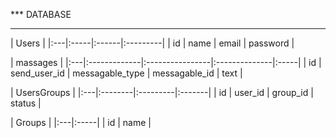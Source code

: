 *** DATABASE

---

| Users                        |
|:---|:-----|:------|:---------|
| id | name | email | password |


| massages                                                   |
|:---|:-------------|:----------------|:--------------|:-----|
| id | send_user_id | messagable_type | messagable_id | text |

| UsersGroups                      |
|:---|:--------|:---------|:-------|
| id | user_id | group_id | status |

| Groups    |
|:---|:-----|
| id | name |
